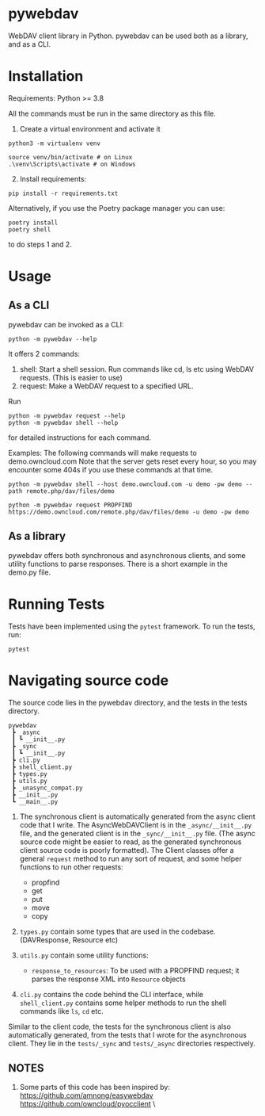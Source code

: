# pywebdav

WebDAV client library in Python.
pywebdav can be used both as a library, and as a CLI.

# Installation
Requirements: Python >= 3.8

All the commands must be run in the same directory as this file.

1) Create a virtual environment and activate it
```
python3 -m virtualenv venv
```
```
source venv/bin/activate # on Linux
.\venv\Scripts\activate # on Windows
```

2) Install requirements:
```
pip install -r requirements.txt
```
Alternatively, if you use the Poetry package manager you can use:
```
poetry install
poetry shell
```
to do steps 1 and 2.

# Usage
## As a CLI
pywebdav can be invoked as a CLI:
```
python -m pywebdav --help
```

It offers 2 commands:
1) shell: Start a shell session. Run commands like cd, ls etc using WebDAV requests. (This is easier to use)
2) request: Make a WebDAV request to a specified URL.

Run
```
python -m pywebdav request --help
python -m pywebdav shell --help
```
for detailed instructions for each command.

Examples: The following commands will make requests to demo.owncloud.com
Note that the server gets reset every hour, so you may encounter some 404s if you use these commands at that time.
```
python -m pywebdav shell --host demo.owncloud.com -u demo -pw demo --path remote.php/dav/files/demo
```
```
python -m pywebdav request PROPFIND https://demo.owncloud.com/remote.php/dav/files/demo -u demo -pw demo
```

## As a library
pywebdav offers both synchronous and asynchronous clients, and some utility functions to parse responses.
There is a short example in the demo.py file.

# Running Tests
Tests have been implemented using the `pytest` framework.
To run the tests, run:
```
pytest
```

# Navigating source code
The source code lies in the pywebdav directory, and the tests in the tests directory.
```
pywebdav
 ┣ _async
 ┃ ┗ __init__.py
 ┣ _sync
 ┃ ┗ __init__.py
 ┣ cli.py
 ┣ shell_client.py
 ┣ types.py
 ┣ utils.py
 ┣ _unasync_compat.py
 ┣ __init__.py
 ┗ __main__.py
```
1) The synchronous client is automatically generated from the async client code that I write. The AsyncWebDAVClient
is in the `_async/__init__.py` file, and the generated client is in the `_sync/__init__.py` file. (The async source code
might be easier to read, as the generated synchronous client source code is poorly formatted).
The Client classes offer a general `request` method to run any sort of request, and some helper functions to run other requests:
    - propfind
    - get
    - put
    - move
    - copy

2) `types.py` contain some types that are used in the codebase. (DAVResponse, Resource etc)
3) `utils.py` contain some utility functions:
    - `response_to_resources`: To be used with a PROPFIND request; it parses the response XML into `Resource` objects
4) `cli.py` contains the code behind the CLI interface, while `shell_client.py` contains some helper methods to run the
shell commands like `ls`, `cd` etc.


Similar to the client code, the tests for the synchronous client is also automatically generated, from the tests that I
wrote for the asynchronous client. They lie in the `tests/_sync` and `tests/_async` directories respectively.

## NOTES
1) Some parts of this code has been inspired by:
https://github.com/amnong/easywebdav \
https://github.com/owncloud/pyocclient \
